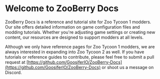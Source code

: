 # Welcome to ZooBerry Docs

ZooBerry Docs is a reference and tutorial site for Zoo Tycoon 1 modders. Our site offers detailed information on game configuration files and modding tutorials. Whether you're adjusting game settings or creating new content, our resources are designed to support modders at all levels.

Although we only have reference pages for Zoo Tycoon 1 modders, we are always interested in expanding into Zoo Tycoon 2 as well. If you have tutorials or reference guides to contribute, please feel free to submit a pull request at [https://github.com/GoosiferIO/ZooBerry-Docs](https://github.com/GoosiferIO/ZooBerry-Docs) or shoot us a message on Discord.